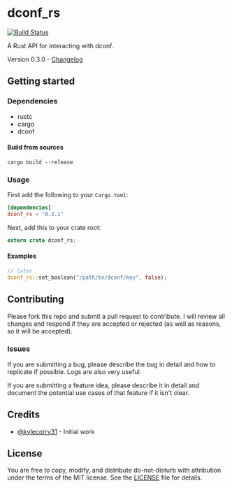 # dconf_rs

[![Build Status](https://travis-ci.org/kylecorry31/dconf_rs.svg?branch=master)](https://travis-ci.org/kylecorry31/dconf_rs)

A Rust API for interacting with dconf.

Version 0.3.0 - [Changelog](CHANGELOG.md)

## Getting started
### Dependencies
- rustc
- cargo
- dconf

#### Build from sources
```Shell
cargo build --release
```

### Usage
First add the following to your `Cargo.toml`:
```toml
[dependencies]
dconf_rs = "0.2.1"
```

Next, add this to your crate root:
```rust
extern crate dconf_rs;
```


#### Examples
```rust
// later
dconf_rs::set_boolean("/path/to/dconf/key", false);
```

## Contributing
Please fork this repo and submit a pull request to contribute. I will review all changes and respond if they are accepted or rejected (as well as reasons, so it will be accepted).

### Issues
If you are submitting a bug, please describe the bug in detail and how to replicate if possible. Logs are also very useful.

If you are submitting a feature idea, please describe it in detail and document the potential use cases of that feature if it isn't clear.

## Credits
- [@kylecorry31](https://github.com/kylecorry31) - Initial work

## License
You are free to copy, modify, and distribute do-not-disturb with attribution under the terms of the MIT license. See the [LICENSE](LICENSE) file for details.
